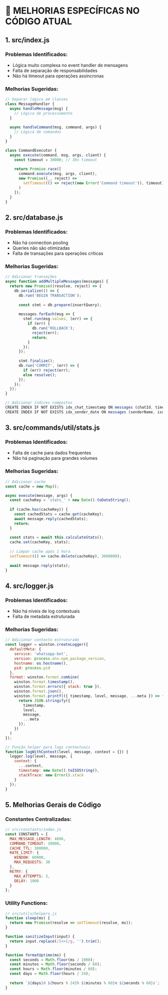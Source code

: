 # 📝 MELHORIAS ESPECÍFICAS NO CÓDIGO ATUAL

## 1. src/index.js
### Problemas Identificados:
- Lógica muito complexa no event handler de mensagens
- Falta de separação de responsabilidades
- Não há timeout para operações assíncronas

### Melhorias Sugeridas:
```javascript
// Separar lógica em classes
class MessageHandler {
  async handleMessage(msg) {
    // Lógica de processamento
  }
  
  async handleCommand(msg, command, args) {
    // Lógica de comandos
  }
}

class CommandExecutor {
  async execute(command, msg, args, client) {
    const timeout = 30000; // 30s timeout
    
    return Promise.race([
      command.execute(msg, args, client),
      new Promise((_, reject) => 
        setTimeout(() => reject(new Error('Command timeout')), timeout)
      )
    ]);
  }
}
```

## 2. src/database.js
### Problemas Identificados:
- Não há connection pooling
- Queries não são otimizadas
- Falta de transações para operações críticas

### Melhorias Sugeridas:
```javascript
// Adicionar transações
async function addMultipleMessages(messages) {
  return new Promise((resolve, reject) => {
    db.serialize(() => {
      db.run('BEGIN TRANSACTION');
      
      const stmt = db.prepare(insertQuery);
      
      messages.forEach(msg => {
        stmt.run(msg.values, (err) => {
          if (err) {
            db.run('ROLLBACK');
            reject(err);
            return;
          }
        });
      });
      
      stmt.finalize();
      db.run('COMMIT', (err) => {
        if (err) reject(err);
        else resolve();
      });
    });
  });
}

// Adicionar índices compostos
CREATE INDEX IF NOT EXISTS idx_chat_timestamp ON messages (chatId, timestamp);
CREATE INDEX IF NOT EXISTS idx_sender_date ON messages (senderName, isoTimestamp);
```

## 3. src/commands/util/stats.js
### Problemas Identificados:
- Falta de cache para dados frequentes
- Não há paginação para grandes volumes

### Melhorias Sugeridas:
```javascript
// Adicionar cache
const cache = new Map();

async execute(message, args) {
  const cacheKey = 'stats_' + new Date().toDateString();
  
  if (cache.has(cacheKey)) {
    const cachedStats = cache.get(cacheKey);
    await message.reply(cachedStats);
    return;
  }
  
  const stats = await this.calculateStats();
  cache.set(cacheKey, stats);
  
  // Limpar cache após 1 hora
  setTimeout(() => cache.delete(cacheKey), 3600000);
  
  await message.reply(stats);
}
```

## 4. src/logger.js
### Problemas Identificados:
- Não há níveis de log contextuais
- Falta de metadata estruturada

### Melhorias Sugeridas:
```javascript
// Adicionar contexto estruturado
const logger = winston.createLogger({
  defaultMeta: {
    service: 'whatsapp-bot',
    version: process.env.npm_package_version,
    hostname: os.hostname(),
    pid: process.pid
  },
  format: winston.format.combine(
    winston.format.timestamp(),
    winston.format.errors({ stack: true }),
    winston.format.json(),
    winston.format.printf(({ timestamp, level, message, ...meta }) => {
      return JSON.stringify({
        timestamp,
        level,
        message,
        ...meta
      });
    })
  )
});

// Função helper para logs contextuais
function logWithContext(level, message, context = {}) {
  logger.log(level, message, {
    context: {
      ...context,
      timestamp: new Date().toISOString(),
      stackTrace: new Error().stack
    }
  });
}
```

## 5. Melhorias Gerais de Código
### Constantes Centralizadas:
```javascript
// src/constants/index.js
const CONSTANTS = {
  MAX_MESSAGE_LENGTH: 4096,
  COMMAND_TIMEOUT: 30000,
  CACHE_TTL: 300000,
  RATE_LIMIT: {
    WINDOW: 60000,
    MAX_REQUESTS: 30
  },
  RETRY: {
    MAX_ATTEMPTS: 3,
    DELAY: 1000
  }
};
```

### Utility Functions:
```javascript
// src/utils/helpers.js
function sleep(ms) {
  return new Promise(resolve => setTimeout(resolve, ms));
}

function sanitizeInput(input) {
  return input.replace(/[<>]/g, '').trim();
}

function formatUptime(ms) {
  const seconds = Math.floor(ms / 1000);
  const minutes = Math.floor(seconds / 60);
  const hours = Math.floor(minutes / 60);
  const days = Math.floor(hours / 24);
  
  return `${days}d ${hours % 24}h ${minutes % 60}m ${seconds % 60}s`;
}
```
